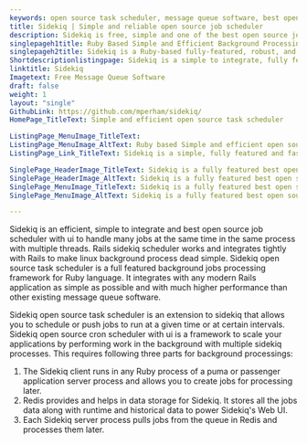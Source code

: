 ```yaml
---
keywords: open source task scheduler, message queue software, best open source job scheduler, open source cron scheduler, run job in background linux, linux background process
title: Sidekiq | Simple and reliable open source job scheduler
description: Sidekiq is free, simple and one of the best open source job schedulers to handle multiple jobs concurrently in the same process with multiple threads.
singlepageh1title: Ruby Based Simple and Efficient Background Processing Tool
singlepageh2title: Sidekiq is a Ruby-based fully-featured, robust, and simple to integrate with any Rails application. It is one of the fastest background job processing systems.
Shortdescriptionlistingpage: Sidekiq is a simple to integrate, fully featured and very high performance fastest best open source job scheduler. Rails sidekiq scheduler handles many jobs at the same time in the same process.
linktitle: Sidekiq
Imagetext: Free Message Queue Software
draft: false
weight: 1
layout: "single"
GithubLink: https://github.com/mperham/sidekiq/
HomePage_TitleText: Simple and efficient open source task scheduler

ListingPage_MenuImage_TitleText: 
ListingPage_MenuImage_AltText: Ruby based Simple and efficient open source cron scheduler.
ListingPage_Link_TitleText: Sidekiq is a simple, fully featured and fastest message queue software.

SinglePage_HeaderImage_TitleText: Sidekiq is a fully featured best open source job scheduler with ui
SinglePage_HeaderImage_AltText: Sidekiq is a fully featured best open source job scheduler with ui
SinglePage_MenuImage_TitleText: Sidekiq is a fully featured best open source job scheduler with ui
SinglePage_MenuImage_AltText: Sidekiq is a fully featured best open source job scheduler with ui

---
```


Sidekiq is an efficient, simple to integrate and  best open source job scheduler with ui to handle many jobs at the same time in the same process with multiple threads. Rails sidekiq scheduler works and integrates tightly with Rails to make linux background process dead simple. Sidekiq open source task scheduler is a full featured background jobs processing framework for Ruby language. It integrates with any modern Rails application as simple as possible and with much higher performance than other existing  message queue software.

Sidekiq open source task scheduler is an extension to sidekiq that allows you to schedule or push jobs to run at a given time or at certain intervals. Sidekiq open source cron scheduler with ui is a framework to scale your applications by performing work in the background with multiple sidekiq processes. This requires following three parts for background processings:

1. The Sidekiq client runs in any Ruby process of a puma or passenger application server process and allows you to create jobs for processing later.
2. Redis provides and helps in data storage for Sidekiq. It stores all the jobs data along with runtime and historical data to power Sidekiq's Web UI.
3. Each Sidekiq server process pulls jobs from the queue in Redis and processes them later.
